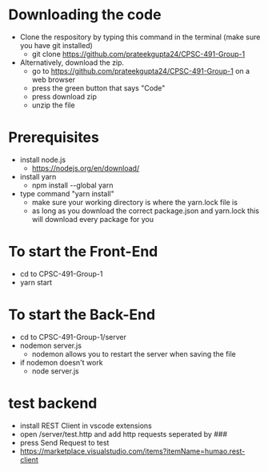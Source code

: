 # Downloading the code
- Clone the respository by typing this command in the terminal (make sure you have git installed)
  - git clone https://github.com/prateekgupta24/CPSC-491-Group-1
- Alternatively, download the zip.
  - go to https://github.com/prateekgupta24/CPSC-491-Group-1 on a web browser
  - press the green button that says "Code"
  - press download zip
  - unzip the file
  
# Prerequisites
- install node.js
  - https://nodejs.org/en/download/
- install yarn
  - npm install --global yarn
- type command "yarn install"
  - make sure your working directory is where the yarn.lock file is
  - as long as you download the correct package.json and yarn.lock this will download every package for you

# To start the Front-End

- cd to CPSC-491-Group-1
- yarn start

# To start the Back-End

- cd to CPSC-491-Group-1/server
- nodemon server.js
  - nodemon allows you to restart the server when saving the file
- if nodemon doesn't work
  - node server.js

# test backend

- install REST Client in vscode extensions
- open /server/test.http and add http requests seperated by ###
- press Send Request to test
- https://marketplace.visualstudio.com/items?itemName=humao.rest-client

